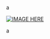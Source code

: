 a

[![IMAGE HERE](https://img.youtube.com/vi/A4xK6XqWBYk/0.jpg)](https://www.youtube.com/watch?v=A4xK6XqWBYk)

a
